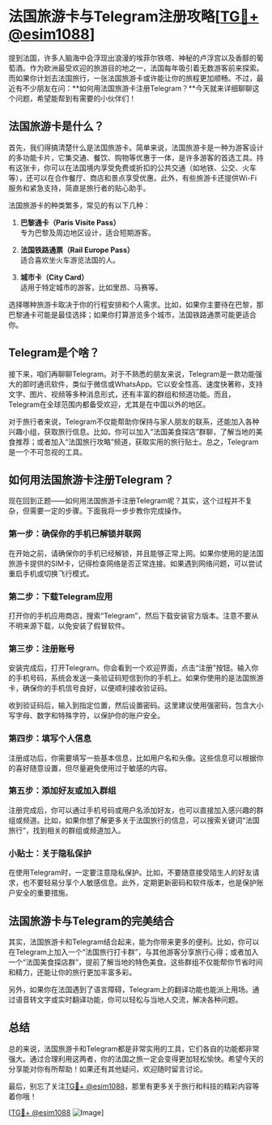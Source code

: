 # 法国旅游卡与Telegram注册攻略[[TG💪+ @esim1088](https://t.me/s/esim1088)]

提到法国，许多人脑海中会浮现出浪漫的埃菲尔铁塔、神秘的卢浮宫以及香醇的葡萄酒。作为欧洲最受欢迎的旅游目的地之一，法国每年吸引着无数游客前来探索。而如果你计划去法国旅行，一张法国旅游卡或许能让你的旅程更加顺畅。不过，最近有不少朋友在问：**如何用法国旅游卡注册Telegram？**今天就来详细聊聊这个问题，希望能帮到有需要的小伙伴们！

## 法国旅游卡是什么？

首先，我们得搞清楚什么是法国旅游卡。简单来说，法国旅游卡是一种为游客设计的多功能卡片，它集交通、餐饮、购物等优惠于一体，是许多游客的首选工具。持有这张卡，你可以在法国境内享受免费或折扣的公共交通（如地铁、公交、火车等），还可以在合作餐厅、商店和景点享受优惠。此外，有些旅游卡还提供Wi-Fi服务和紧急支持，简直是旅行者的贴心助手。

法国旅游卡的种类繁多，常见的有以下几种：

1. **巴黎通卡（Paris Visite Pass）**  
   专为巴黎及周边地区设计，适合短期游客。
   
2. **法国铁路通票（Rail Europe Pass）**  
   适合喜欢坐火车游览法国的人。
   
3. **城市卡（City Card）**  
   适用于特定城市的游客，比如里昂、马赛等。

选择哪种旅游卡取决于你的行程安排和个人需求。比如，如果你主要待在巴黎，那巴黎通卡可能是最佳选择；如果你打算游览多个城市，法国铁路通票可能更适合你。

## Telegram是个啥？

接下来，咱们再聊聊Telegram。对于不熟悉的朋友来说，Telegram是一款功能强大的即时通讯软件，类似于微信或WhatsApp。它以安全性高、速度快著称，支持文字、图片、视频等多种消息形式，还有丰富的群组和频道功能。而且，Telegram在全球范围内都备受欢迎，尤其是在中国以外的地区。

对于旅行者来说，Telegram不仅能帮助你保持与家人朋友的联系，还能加入各种兴趣小组，获取旅行信息。比如，你可以加入“法国美食探店”群聊，了解当地的美食推荐；或者加入“法国旅行攻略”频道，获取实用的旅行贴士。总之，Telegram是一个不可忽视的工具。

## 如何用法国旅游卡注册Telegram？

现在回到正题——如何用法国旅游卡注册Telegram呢？其实，这个过程并不复杂，但需要一定的步骤。下面我将一步步教你完成操作。

### 第一步：确保你的手机已解锁并联网

在开始之前，请确保你的手机已经解锁，并且能够正常上网。如果你使用的是法国旅游卡提供的SIM卡，记得检查网络是否正常连接。如果遇到网络问题，可以尝试重启手机或切换飞行模式。

### 第二步：下载Telegram应用

打开你的手机应用商店，搜索“Telegram”，然后下载安装官方版本。注意不要从不明来源下载，以免安装了假冒软件。

### 第三步：注册账号

安装完成后，打开Telegram。你会看到一个欢迎界面，点击“注册”按钮。输入你的手机号码，系统会发送一条验证码短信到你的手机上。如果你使用的是法国旅游卡，确保你的手机信号良好，以便顺利接收验证码。

收到验证码后，输入到指定位置，然后设置密码。这里建议使用强密码，包含大小写字母、数字和特殊字符，以保护你的账户安全。

### 第四步：填写个人信息

注册成功后，你需要填写一些基本信息，比如用户名和头像。这些信息可以根据你的喜好随意设置，但尽量避免使用过于敏感的内容。

### 第五步：添加好友或加入群组

注册完成后，你可以通过手机号码或用户名添加好友，也可以直接加入感兴趣的群组或频道。比如，如果你想了解更多关于法国旅行的信息，可以搜索关键词“法国旅行”，找到相关的群组或频道加入。

### 小贴士：关于隐私保护

在使用Telegram时，一定要注意隐私保护。比如，不要随意接受陌生人的好友请求，也不要轻易分享个人敏感信息。此外，定期更新密码和软件版本，也是保护账户安全的重要措施。

## 法国旅游卡与Telegram的完美结合

其实，法国旅游卡和Telegram结合起来，能为你带来更多的便利。比如，你可以在Telegram上加入一个“法国旅行打卡群”，与其他游客分享旅行心得；或者加入一个“法国美食探店群”，提前了解当地的特色美食。这些群组不仅能帮你节省时间和精力，还能让你的旅行更加丰富多彩。

另外，如果你在法国遇到了语言障碍，Telegram上的翻译功能也能派上用场。通过语音转文字或实时翻译功能，你可以轻松与当地人交流，解决各种问题。

## 总结

总的来说，法国旅游卡和Telegram都是非常实用的工具，它们各自的功能都非常强大。通过合理利用这两者，你的法国之旅一定会变得更加轻松愉快。希望今天的分享能对你有所帮助！如果还有其他疑问，欢迎随时留言讨论。

最后，别忘了关注[TG💪+ @esim1088](https://t.me/s/esim1088)，那里有更多关于旅行和科技的精彩内容等着你哦！

[[TG💪+ @esim1088](https://t.me/s/esim1088) ![Image](https://i.postimg.cc/4NQfJmqS/Snipaste-2025-05-13-00-14-12.png)]